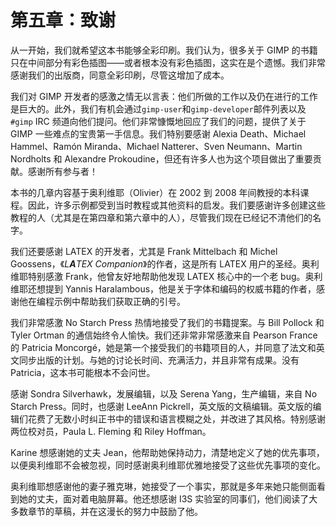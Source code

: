 # 第五章：致谢

从一开始，我们就希望这本书能够全彩印刷。我们认为，很多关于 GIMP 的书籍只在中间部分有彩色插图——或者根本没有彩色插图，这实在是个遗憾。我们非常感谢我们的出版商，同意全彩印刷，尽管这增加了成本。

我们对 GIMP 开发者的感激之情无以言表：他们所做的工作以及仍在进行的工作是巨大的。此外，我们有机会通过`gimp-user`和`gimp-developer`邮件列表以及`#gimp` IRC 频道向他们提问。他们非常慷慨地回应了我们的问题，提供了关于 GIMP 一些难点的宝贵第一手信息。我们特别要感谢 Alexia Death、Michael Hammel、Ramón Miranda、Michael Natterer、Sven Neumann、Martin Nordholts 和 Alexandre Prokoudine，但还有许多人也为这个项目做出了重要贡献。感谢所有参与者！

本书的几章内容基于奥利维耶（Olivier）在 2002 到 2008 年间教授的本科课程。因此，许多示例都受到当时教程或其他资料的启发。我们要感谢许多创建这些教程的人（尤其是在第四章和第六章中的人），尽管我们现在已经记不清他们的名字。

我们还要感谢 LATEX 的开发者，尤其是 Frank Mittelbach 和 Michel Goossens，《*L**A**TEX Companion*》的作者，这是所有 LATEX 用户的圣经。奥利维耶特别感激 Frank，他曾友好地帮助他发现 LATEX 核心中的一个老 bug。奥利维耶还想提到 Yannis Haralambous，他是关于字体和编码的权威书籍的作者，感谢他在编程示例中帮助我们获取正确的引号。

我们非常感激 No Starch Press 热情地接受了我们的书籍提案。与 Bill Pollock 和 Tyler Ortman 的通信始终令人愉快。我们还非常非常感激来自 Pearson France 的 Patricia Moncorgé，她是第一个接受我们的书籍项目的人，并同意了法文和英文同步出版的计划。与她的讨论长时间、充满活力，并且非常有成果。没有 Patricia，这本书可能根本不会问世。

感谢 Sondra Silverhawk，发展编辑，以及 Serena Yang，生产编辑，来自 No Starch Press。同时，也感谢 LeeAnn Pickrell，英文版的文稿编辑。英文版的编辑们花费了无数小时纠正书中的错误和语言模糊之处，并改进了其风格。特别感谢两位校对员，Paula L. Fleming 和 Riley Hoffman。

Karine 想感谢她的丈夫 Jean，他帮助她保持动力，清楚地定义了她的优先事项，以便奥利维耶不会被忽视，同时感谢奥利维耶优雅地接受了这些优先事项的变化。

奥利维耶想感谢他的妻子雅克琳，她接受了一个事实，那就是多年来她只能侧面看到她的丈夫，面对着电脑屏幕。他还想感谢 I3S 实验室的同事们，他们阅读了大多数章节的草稿，并在这漫长的努力中鼓励了他。
